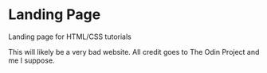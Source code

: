# Landing Page
Landing page for HTML/CSS tutorials

This will likely be a very bad website.  All credit goes to The Odin Project and me I suppose.
